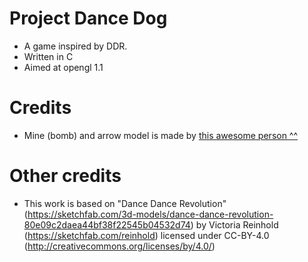 # Project Dance Dog

- A game inspired by DDR.
- Written in C
- Aimed at opengl 1.1

# Credits
- Mine (bomb) and arrow model is made by [this awesome person ^^](https://github.com/I-asked)

# Other credits
- This work is based on "Dance Dance Revolution" (https://sketchfab.com/3d-models/dance-dance-revolution-80e09c2daea44bf38f22545b04532d74) by Victoria Reinhold (https://sketchfab.com/reinhold) licensed under CC-BY-4.0 (http://creativecommons.org/licenses/by/4.0/)
